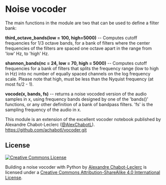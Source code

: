 # Noise vocoder 

The main functions in the module are two that can be used to define a filter bank:

**third_octave_bands(low = 100, high=5000)** -- Computes cutoff frequencies for 1/3 octave bands, for a bank of filters where the center frequencies of the filters are spaced one octave apart in the range from 'low' Hz, to 'high' Hz.


**shannon_bands(nc = 24, low = 70, high = 5000)** -- Computes cutoff frequencies for a bank of filters that splits the frequency range (low to high in Hz) into nc number of equally spaced channels on the log frequency scale.  Please note that high, must be less than the Nyquist frequency (at most fs/2 - 1).

**vocode(x, bands, fs)** -- returns a noise vocoded version of the audio samples in x, using frequency bands designed by one of the 'bands()' functions, or any other definition of a bank of bandpass filters.  'fs' is the sampling frequency of the audio in x.

This module is an extension of the excellent vocoder notebook published by Alexandre Chabot-Leclerc ([@AlexChabotL](http://twitter.com/alexchabotl)).   https://github.com/achabotl/vocoder.git
 

## License

[  ![Creative Commons License](https://i.creativecommons.org/l/by-sa/4.0/80x15.png)](http://creativecommons.org/licenses/by-sa/4.0/)  

Building a noise vocoder with Python by [Alexandre Chabot-Leclerc](http://twitter.com/alexchabotl) is licensed under a [Creative Commons Attribution-ShareAlike 4.0 International License](http://creativecommons.org/licenses/by-sa/4.0/).

